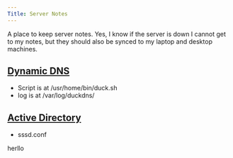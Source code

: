 ```yaml
---
Title: Server Notes
---
```


A place to keep server notes. Yes, I know if the server is down I cannot get to my notes, but they should also be synced to my laptop and desktop machines.

## [Dynamic DNS](Dynamic%20DNS)

* Script is at /usr/home/bin/duck.sh
* log is at /var/log/duckdns/

## [Active Directory](Active%20Directory)
* sssd.conf

herllo